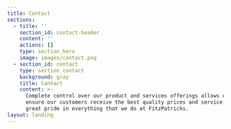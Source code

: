 ```yaml
---
title: Contact
sections:
  - title: ''
    section_id: contact-header
    content: ''
    actions: []
    type: section_hero
    image: images/contact.png
  - section_id: contact
    type: section_contact
    background: gray
    title: Contact
    content: >-
      Complete control over our product and services offerings allows us to
      ensure our customers receive the best quality prices and service. We take
      great pride in everything that we do at FitzPatricks.
layout: landing
---
```

